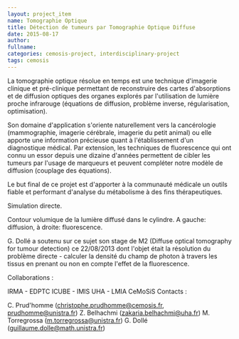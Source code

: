 ```yaml
---
layout: project_item
name: Tomographie Optique
title: Détection de tumeurs par Tomographie Optique Diffuse
date: 2015-08-17
author: 
fullname: 
categories: cemosis-project, interdisciplinary-project
tags: cemosis
---
```


La tomographie optique résolue en temps est une technique d'imagerie clinique et pré-clinique permettant de reconstruire des cartes d'absorptions et de diffusion optiques des organes explorés par l'utilisation de lumière proche infrarouge (équations de diffusion, problème inverse, régularisation, optimisation).

Son domaine d'application s'oriente naturellement vers la cancérologie (mammographie, imagerie cérébrale, imagerie du petit animal) ou elle apporte une information précieuse quant à l'établissement d'un diagnostique médical. Par extension, les techniques de fluorescence qui ont connu un essor depuis une dizaine d'années permettent de cibler les tumeurs par l'usage de marqueurs et peuvent compléter notre modèle de diffusion (couplage des équations).

Le but final de ce projet est d'apporter à la communauté médicale un outils fiable et performant d'analyse du métabolisme à des fins thérapeutiques.

 
Simulation directe.

Contour volumique de la lumière diffusé dans le cylindre.
 A gauche: diffusion, à droite: fluorescence.

G. Dollé a soutenu sur ce sujet son stage de M2 (Diffuse optical tomography for tumour detection) ce 22/08/2013 dont l'objet était la résolution du problème directe - calculer la densité du champ de photon à travers les tissus en prenant ou non en compte l'effet de la fluorescence.

Collaborations :

IRMA - EDPTC
ICUBE - IMIS
UHA - LMIA
CeMoSiS
Contacts :

C. Prud'homme (christophe.prudhomme@cemosis.fr, prudhomme@unistra.fr)
Z. Belhachmi (zakaria.belhachmi@uha.fr)
M. Torregrossa (m.torregrossa@unistra.fr)
G. Dollé (guillaume.dolle@math.unistra.fr)